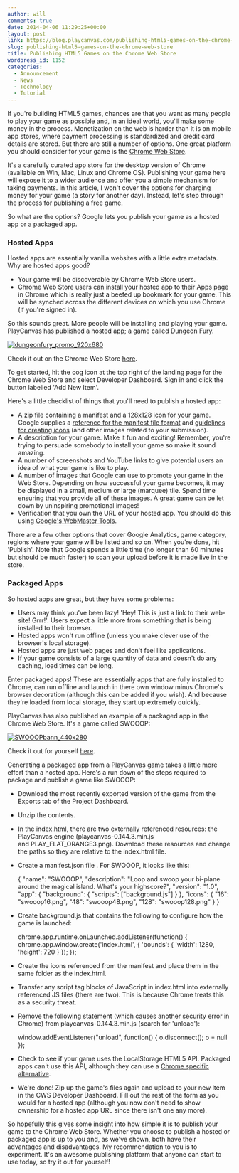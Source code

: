 ```yaml
---
author: will
comments: true
date: 2014-04-06 11:29:25+00:00
layout: post
link: https://blog.playcanvas.com/publishing-html5-games-on-the-chrome-web-store/
slug: publishing-html5-games-on-the-chrome-web-store
title: Publishing HTML5 Games on the Chrome Web Store
wordpress_id: 1152
categories:
  - Announcement
  - News
  - Technology
  - Tutorial
---
```


If you're building HTML5 games, chances are that you want as many people to play your game as possible and, in an ideal world, you'll make some money in the process. Monetization on the web is harder than it is on mobile app stores, where payment processing is standardized and credit card details are stored. But there are still a number of options. One great platform you should consider for your game is the [Chrome Web Store](https://chrome.google.com/webstore).

It's a carefully curated app store for the desktop version of Chrome (available on Win, Mac, Linux and Chrome OS). Publishing your game here will expose it to a wider audience and offer you a simple mechanism for taking payments. In this article, I won't cover the options for charging money for your game (a story for another day). Instead, let's step through the process for publishing a free game.

So what are the options? Google lets you publish your game as a hosted app or a packaged app.

### Hosted Apps

Hosted apps are essentially vanilla websites with a little extra metadata. Why are hosted apps good?

- Your game will be discoverable by Chrome Web Store users.
- Chrome Web Store users can install your hosted app to their Apps page in Chrome which is really just a beefed up bookmark for your game. This will be synched across the different devices on which you use Chrome (if you're signed in).

So this sounds great. More people will be installing and playing your game. PlayCanvas has published a hosted app; a game called Dungeon Fury.

[![dungeonfury_promo_920x680](https://blog.playcanvas.com/wp-content/uploads/2014/04/dungeonfury_promo_920x680.png)](http://blog.playcanvas.com/wp-content/uploads/2014/04/dungeonfury_promo_920x680.png)

Check it out on the Chrome Web Store [here](https://chrome.google.com/webstore/detail/dungeon-fury/mnokkobfbdgpnlinolfpemmaloeljfle).

To get started, hit the cog icon at the top right of the landing page for the Chrome Web Store and select Developer Dashboard. Sign in and click the button labelled 'Add New Item'.

Here's a little checklist of things that you'll need to publish a hosted app:

- A zip file containing a manifest and a 128x128 icon for your game. Google supplies a [reference for the manifest file format](https://developer.chrome.com/extensions/manifest) and [guidelines for creating icons](https://developer.chrome.com/webstore/images) (and other images related to your submission).
- A description for your game. Make it fun and exciting! Remember, you're trying to persuade somebody to install your game so make it sound amazing.
- A number of screenshots and YouTube links to give potential users an idea of what your game is like to play.
- A number of images that Google can use to promote your game in the Web Store. Depending on how successful your game becomes, it may be displayed in a small, medium or large (marquee) tile. Spend time ensuring that you provide all of these images. A great game can be let down by uninspiring promotional images!
- Verification that you own the URL of your hosted app. You should do this using [Google's WebMaster Tools](https://www.google.com/webmasters/tools/home?hl=en).

There are a few other options that cover Google Analytics, game category, regions where your game will be listed and so on. When you're done, hit 'Publish'. Note that Google spends a little time (no longer than 60 minutes but should be much faster) to scan your upload before it is made live in the store.

### Packaged Apps

So hosted apps are great, but they have some problems:

- Users may think you've been lazy! 'Hey! This is just a link to their web-site! Grrr!'. Users expect a little more from something that is being installed to their browser.
- Hosted apps won't run offline (unless you make clever use of the browser's local storage).
- Hosted apps are just web pages and don't feel like applications.
- If your game consists of a large quantity of data and doesn't do any caching, load times can be long.

Enter packaged apps! These are essentially apps that are fully installed to Chrome, can run offline and launch in there own window minus Chrome's browser decoration (although this can be added if you wish). And because they're loaded from local storage, they start up extremely quickly.

PlayCanvas has also published an example of a packaged app in the Chrome Web Store. It's a game called SWOOOP:

[![SWOOOPbann_440x280](https://blog.playcanvas.com/wp-content/uploads/2014/04/SWOOOPbann_440x280.png)](http://blog.playcanvas.com/wp-content/uploads/2014/04/SWOOOPbann_440x280.png)

Check it out for yourself [here](https://chrome.google.com/webstore/detail/swooop/jblimahfbhdcengjfbdpdngcfcghladf).

Generating a packaged app from a PlayCanvas game takes a little more effort than a hosted app. Here's a run down of the steps required to package and publish a game like SWOOOP:

- Download the most recently exported version of the game from the Exports tab of the Project Dashboard.
- Unzip the contents.
- In the index.html, there are two externally referenced resources: the PlayCanvas engine (playcanvas-0.144.3.min.js and PLAY_FLAT_ORANGE3.png). Download these resources and change the paths so they are relative to the index.html file.
- Create a manifest.json file . For SWOOOP, it looks like this:

  {
  "name": "SWOOOP",
  "description": "Loop and swoop your bi-plane around the magical island. What's your highscore?",
  "version": "1.0",
  "app": {
  "background": {
  "scripts": ["background.js"]
  }
  },
  "icons": { "16": "swooop16.png", "48": "swooop48.png", "128": "swooop128.png" }
  }

- Create background.js that contains the following to configure how the game is launched:

  chrome.app.runtime.onLaunched.addListener(function() {
  chrome.app.window.create('index.html', {
  'bounds': {
  'width': 1280,
  'height': 720
  }
  });
  });

- Create the icons referenced from the manifest and place them in the same folder as the index.html.
- Transfer any script tag blocks of JavaScript in index.html into externally referenced JS files (there are two). This is because Chrome treats this as a security threat.
- Remove the following statement (which causes another security error in Chrome) from playcanvas-0.144.3.min.js (search for 'unload'):

  window.addEventListener("unload", function() {
  o.disconnect();
  o = null
  });

- Check to see if your game uses the LocalStorage HTML5 API. Packaged apps can't use this API, although they can use a [Chrome specific alternative](https://developer.chrome.com/apps/storage).
- We're done! Zip up the game's files again and upload to your new item in the CWS Developer Dashboard. Fill out the rest of the form as you would for a hosted app (although you now don't need to show ownership for a hosted app URL since there isn't one any more).

So hopefully this gives some insight into how simple it is to publish your game to the Chrome Web Store. Whether you choose to publish a hosted or packaged app is up to you and, as we've shown, both have their advantages and disadvantages. My recommendation to you is to experiment. It's an awesome publishing platform that anyone can start to use today, so try it out for yourself!
